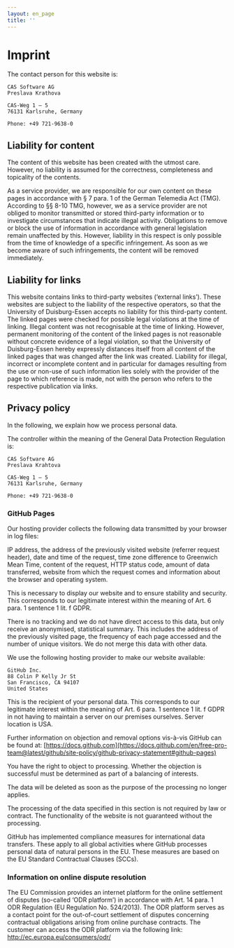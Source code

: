 ```yaml
---
layout: en_page
title: ''
---
```


# Imprint

The contact person for this website is:

```
CAS Software AG
Preslava Krathova

CAS-Weg 1 – 5 
76131 Karlsruhe, Germany 

Phone: +49 721-9638-0
```

## Liability for content

The content of this website has been created with the utmost care. However, no liability is assumed for the correctness, completeness and topicality of the contents.


As a service provider, we are responsible for our own content on these pages in accordance with § 7 para. 1 of the German Telemedia Act (TMG). According to §§ 8-10 TMG, however, we as a service provider are not obliged to monitor transmitted or stored third-party information or to investigate circumstances that indicate illegal activity. Obligations to remove or block the use of information in accordance with general legislation remain unaffected by this. However, liability in this respect is only possible from the time of knowledge of a specific infringement. As soon as we become aware of such infringements, the content will be removed immediately.

## Liability for links

This website contains links to third-party websites (‘external links’). These websites are subject to the liability of the respective operators, so that the University of Duisburg-Essen accepts no liability for this third-party content. The linked pages were checked for possible legal violations at the time of linking. Illegal content was not recognisable at the time of linking. However, permanent monitoring of the content of the linked pages is not reasonable without concrete evidence of a legal violation, so that the University of Duisburg-Essen hereby expressly distances itself from all content of the linked pages that was changed after the link was created. Liability for illegal, incorrect or incomplete content and in particular for damages resulting from the use or non-use of such information lies solely with the provider of the page to which reference is made, not with the person who refers to the respective publication via links.

## Privacy policy

In the following, we explain how we process personal data.


The controller within the meaning of the General Data Protection Regulation is:

```
CAS Software AG
Preslava Krahtova

CAS-Weg 1 – 5 
76131 Karlsruhe, Germany 

Phone: +49 721-9638-0
```

### GitHub Pages

Our hosting provider collects the following data transmitted by your browser in log files:


IP address, the address of the previously visited website (referrer request header), date and time of the request, time zone difference to Greenwich Mean Time, content of the request, HTTP status code, amount of data transferred, website from which the request comes and information about the browser and operating system.


This is necessary to display our website and to ensure stability and security. This corresponds to our legitimate interest within the meaning of Art. 6 para. 1 sentence 1 lit. f GDPR.


There is no tracking and we do not have direct access to this data, but only receive an anonymised, statistical summary. This includes the address of the previously visited page, the frequency of each page accessed and the number of unique visitors. We do not merge this data with other data.


We use the following hosting provider to make our website available:

```
GitHub Inc.
88 Colin P Kelly Jr St
San Francisco, CA 94107
United States
```

This is the recipient of your personal data. This corresponds to our legitimate interest within the meaning of Art. 6 para. 1 sentence 1 lit. f GDPR in not having to maintain a server on our premises ourselves. Server location is USA.


Further information on objection and removal options vis-à-vis GitHub can be found at: [https://docs.github.com](https://docs.github.com/en/free-pro-team@latest/github/site-policy/github-privacy-statement#github-pages)


You have the right to object to processing. Whether the objection is successful must be determined as part of a balancing of interests.


The data will be deleted as soon as the purpose of the processing no longer applies.


The processing of the data specified in this section is not required by law or contract. The functionality of the website is not guaranteed without the processing.


GitHub has implemented compliance measures for international data transfers. These apply to all global activities where GitHub processes personal data of natural persons in the EU. These measures are based on the EU Standard Contractual Clauses (SCCs).

### Information on online dispute resolution

The EU Commission provides an internet platform for the online settlement of disputes (so-called ‘ODR platform’) in accordance with Art. 14 para. 1 ODR Regulation (EU Regulation No. 524/2013). The ODR platform serves as a contact point for the out-of-court settlement of disputes concerning contractual obligations arising from online purchase contracts. The customer can access the ODR platform via the following link: http://ec.europa.eu/consumers/odr/
